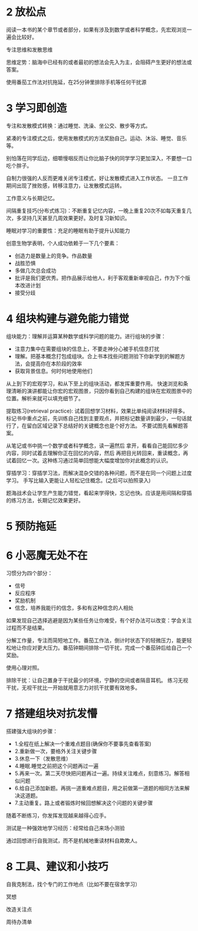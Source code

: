 # 2 放松点


阅读一本书的某个章节或者部分，如果有涉及到数学或者科学概念，先宏观浏览一遍会比较好。

专注思维和发散思维

思维定势：脑海中已经有的或者最初的想法会先入为主，会阻碍产生更好的想法或答案。

使用番茄工作法对抗拖延，在25分钟里排除手机等任何干扰源

# 3 学习即创造

专注和发散模式转换：通过睡觉、洗澡、坐公交、散步等方式。

紧凑的专注模式之后，使用发散模式的方法奖励自己。运动、沐浴、睡觉、音乐等。

别怕落在同学后边，细嚼慢咽反而让你比脑子快的同学学习更加深入，不要想一口吃个胖子。

自制力很强的人反而更难关闭专注模式，好让发散模式进入工作状态。
一旦工作期间出现了挫败感，转移注意力，让发散模式运转。

工作意义与长期记忆。

间隔重复技巧(分布式练习)：不断重复记忆内容，一晚上重复20次不如每天重复几次，多坚持几天甚至几周效果更好。及时复习新知识。

睡眠对学习的重要性：充足的睡眠有助于提升认知能力

创意生物学表明，个人成功依赖于一下几个要素：

- 创造力是数量上的竞争。作品数量
- 战胜恐惧
- 多做几次总会成功
- 批评是我们更优秀。把作品展示给他人，利于客观重新审视自己，作为下个版本改进计划
- 接受分歧

# 4 组块构建与避免能力错觉
组块能力：理解并运算某种数学或科学问题的能力。进行组块的步骤：

- 注意力集中在需要组块的信息上，不要走神分心被手机信息打扰
- 理解。把基本概念打包成组块。合上书本找些问题测验下你新学到的解题方法，会提高你在本阶段的效率
- 获取背景信息。何时何地使用他们

从上到下的宏观学习，和从下至上的组块活动，都发挥重要作用。
快速浏览和条理清晰的演讲都能让你宏的宏观图景，只因你看到自己构建的组块在宏观图景中的位置。解析来就可以填充细节了。

提取练习(retrieval practice): 试着回想学习材料，效果比单纯阅读材料好得多。
标记书中重点之前，先训练自己找到主要观点，并把标记数量讲到最少，一句话就行了，在留白区域记录下总结好的关键概念也是个好方法。
不要试图先看解题答案。

从笔记或书中挑一个数学或者科学概念，读一遍然后 拿开，看看自己能回忆多少内容，同时试着去理解你正在回忆的内容，然后
再把目光转回来，重读概念，再试着回忆一次。这种练习通过简单回想能大幅度增加你对此概念的认识。

穿插学习：穿插学习法，而解决混杂交错的各种问题，而不是在同一个问题上过度学习。
手写比输入更能让人轻松记住概念。(之后可以拍照录入)

题海战术会让学生产生能力错觉，看起来学得快，忘记也快。应该是用间隔和穿插的练习方法，长期记忆效果更好。

# 5 预防拖延

# 6 小恶魔无处不在

习惯分为四个部分：

- 信号
- 反应程序
- 奖励机制
- 信念，培养我能行的信念，多和有这种信念的人相处

如果发现自己选择逃避是因为某些任务让你难受，有个好办法可以改变：学会关注过程而不是结果。


分解工作量，专注而简短地工作。番茄工作法，倒计时状态下的轻微压力，能更轻松地让你应对更大压力。番茄钟期间排除一切干扰，完成一个番茄钟后给自己一个奖励。

使用心理对照。

排除干扰：让自己置身于干扰最少的环境，宁静的空间或者隔音耳机。
练习无视干扰，无视干扰比一开始就用意志力对抗干扰要有效地多。


# 7 搭建组块对抗发懵

搭建强大组块的步骤：

- 1.全程在纸上解决一个重难点题目(确保你不要事先查看答案)
- 2.重新做一次，要格外关注关键步骤
- 3.休息一下（发散思维）
- 4.睡眠.睡觉之前把这个问题再过一遍
- 5.再来一次。第二天尽快把问题再过一遍。持续关注难点，刻意练习。解答相似问题
- 6.给自己添加新题。再挑一道重难点题目，用之前做第一道题的相同方法来解决这道题。
- 7.主动重复。路上或者锻炼时候回想解决这个问题的关键步骤

随着不断练习，你发挥发现越来越得心应手。

测试是一种强效地学习经历：经常给自己来场小测验

通过回想进行自我测试，而不是机械地重读材料自欺欺人。

# 8 工具、建议和小技巧
自我克制法，找个专门的工作地点（比如不要在宿舍学习）

冥想

改造关注点

周待办清单

